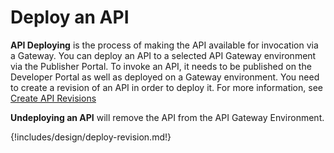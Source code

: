 # Deploy an API

**API Deploying** is the process of making the API available for invocation via a Gateway. You can deploy an API to a selected API Gateway environment via the Publisher Portal. To invoke an API, it needs to be published on the Developer Portal as well as deployed on a Gateway environment. You need to create a revision of an API in order to deploy it. For more information, see [Create API Revisions]({{base_path}}/design/create-api/create-api-revisions/)

**Undeploying an API**  will remove the API from the API Gateway Environment.

{!includes/design/deploy-revision.md!}
